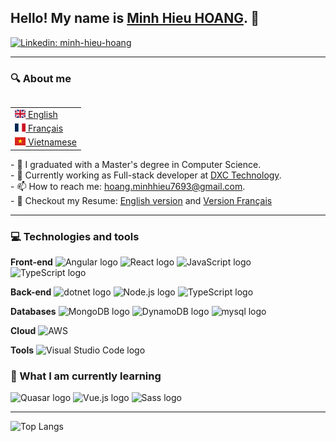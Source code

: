## Hello! My name is <a href="https://github.com/hoang-minhhieu">Minh Hieu HOANG</a>. 👋
[![Linkedin: minh-hieu-hoang](https://img.shields.io/badge/LinkedIn-0077B5?style=for-the-badge&logo=linkedin&logoColor=white&link=https://www.linkedin.com/in/minh-hieu-hoang-a600a456/)](https://www.linkedin.com/in/minh-hieu-hoang-a600a456/)

<hr/>

### 🔍 About me
<table align="right">
 <tr><td><a href="README.md"><img src="images/gb.svg" height="13"> English</a></td></tr>
 <tr><td><a href="README_fr.md"><img src="images/fr.svg" height="13"> Français</a></td></tr>
 <tr><td><a href="README_pt.md"><img src="images/vn.svg" height="13"> Vietnamese</a></td></tr>
</table>
- 🔬 I graduated with a Master's degree in Computer Science.<br>
- 🔭 Currently working as Full-stack developer at <a href="https://dxc.com/us/en">DXC Technology</a>. <br>
- 📫 How to reach me: <a href="mailto: hoang.minhhieu7693@gmail.com">hoang.minhhieu7693@gmail.com</a>. <br>
- 📝 Checkout my Resume: <a href="https://github.com/hoang-minhhieu/hoang-minhhieu/blob/master/CV EN.pdf">English version</a> and <a href="https://github.com/hoang-minhhieu/hoang-minhhieu/blob/master/CV FR.pdf">Version Français</a>

<hr/>

###  💻 Technologies and tools

**Front-end**
<img src="https://img.shields.io/badge/Angular-282C34?logo=angular&logoColor=3178C6" alt="Angular logo" title="Angular" height="25" />
<img src="https://img.shields.io/badge/React-282C34?logo=react&logoColor=3178C6" alt="React logo" title="React" height="25" />
<img src="https://img.shields.io/badge/JavaScript-282C34?logo=javascript&logoColor=F7DF1E" alt="JavaScript logo" title="JavaScript" height="25" />
<img src="https://img.shields.io/badge/TypeScript-282C34?logo=typescript&logoColor=3178C6" alt="TypeScript logo" title="TypeScript" height="25" />

**Back-end**
<img src="https://img.shields.io/badge/.Net-282C34?logo=dotnet&logoColor=339933" alt="dotnet logo" title="dotnet" height="25" />
<img src="https://img.shields.io/badge/Node.js-282C34?logo=node.js&logoColor=339933" alt="Node.js logo" title="Node.js" height="25" />
<img src="https://img.shields.io/badge/TypeScript-282C34?logo=typescript&logoColor=3178C6" alt="TypeScript logo" title="TypeScript" height="25" />

**Databases**
<img src="https://img.shields.io/badge/MongoDB-282C34?logo=mongodb&logoColor=47A248" alt="MongoDB logo" title="MongoDB" height="25" />
<img src="https://img.shields.io/badge/DynamoDB-282C34?logo=dynamodb&logoColor=47A248" alt="DynamoDB logo" title="DynamoDB" height="25" />
<img src="https://img.shields.io/badge/mysql-282C34?logo=mysql&logoColor=47A248" alt="mysql logo" title="mysql" height="25" />

**Cloud**
<img src="https://img.shields.io/badge/Amazon%20AWS-232F3E?style=plastic&logo=amazon-aws" title="AWS" height="25" />

**Tools**
<img src="https://img.shields.io/badge/VS%20Code-282C34?logo=visual-studio-code&logoColor=007ACC" alt="Visual Studio Code logo" title="Visual Studio Code" height="25" />

### 📖  What I am currently learning

<img src="https://img.shields.io/badge/Quasar-282C34?logo=quasar&logoColor=339933" alt="Quasar logo" title="Quasar" height="25" /> <img src="https://img.shields.io/badge/Vue.js-282C34?logo=Vue.js&logoColor=339933" alt="Vue.js logo" title="Vue.js" height="25" /> <img src="https://img.shields.io/badge/Sass-282C34?logo=sass&logoColor=CC6699" alt="Sass logo" title="Sass" height="25" />

<hr/>

![Top Langs](https://github-readme-stats.vercel.app/api/top-langs/?username=hoang-minhhieu&hide=TeX&layout=compact)
